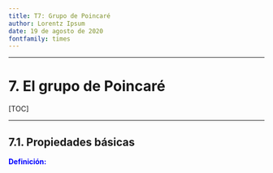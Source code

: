 ```yaml
---
title: T7: Grupo de Poincaré
author: Lorentz Ipsum
date: 19 de agosto de 2020
fontfamily: times
---
```


---
# 7. El grupo de Poincaré
[TOC]

---
## 7.1. Propiedades básicas

**<span style="color:blue">Definición:</span>**
